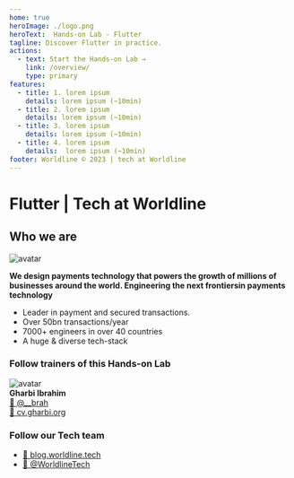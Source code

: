 ```yaml
---
home: true
heroImage: ./logo.png
heroText:  Hands-on Lab - Flutter
tagline: Discover Flutter in practice.
actions:
  - text: Start the Hands-on Lab →
    link: /overview/
    type: primary
features:
  - title: 1. lorem ipsum 
    details: lorem ipsum (~10min)
  - title: 2. lorem ipsum
    details: lorem ipsum (~10min)
  - title: 3. lorem ipsum
    details: lorem ipsum (~10min)
  - title: 4. lorem ipsum
    details:  lorem ipsum (~10min)
footer: Worldline © 2023 | tech at Worldline
---
```


# Flutter | Tech at Worldline
## Who we are 

![avatar](./assets/images/logo_worldline.png)  

**We design payments technology that powers the growth of millions​ of businesses around the world. Engineering the next frontiers​ in payments technology​**  
* Leader in payment and secured transactions. ​ 
* Over 50bn transactions/year​
* 7000+ engineers​ in over 40 countries​
* A huge & diverse​ tech-stack

### Follow trainers of this Hands-on Lab

![avatar](./assets/images/avatar.png)  
**Gharbi Ibrahim**  
[🔗 @__brah​](https://twitter.com/__brah)  
[🔗 cv.gharbi.org](http://cv.gharbi.org)

### Follow our Tech team

* [🔗 blog.worldline.tech](http://blog.worldline.tech)
* [🔗 @WorldlineTech​](https://twitter.com/worldlinetech)

